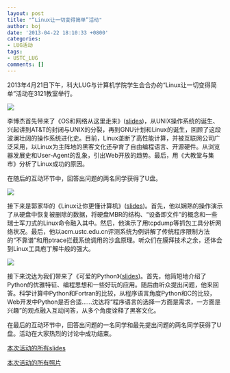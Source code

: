 ```yaml
---
layout: post
title: "“Linux让一切变得简单”活动"
author: boj
date: '2013-04-22 18:10:33 +0800'
categories:
- LUG活动
tags:
- USTC_LUG
comments: []
---
```

2013年4月21日下午，科大LUG与计算机学院学生会合办的“Linux让一切变得简单”活动在3121教室举行。

![](https://ftp.lug.ustc.edu.cn/wp-content/uploads/2013/04/1.jpg)

李博杰首先带来了《OS和网络从这里走来》([slides](http://lug.ustc.edu.cn/ftp/events/2013.04.21_%e8%ae%a1%e9%99%a2%e8%ae%b2%e5%ba%a7/slides/OS%e5%92%8c%e7%bd%91%e7%bb%9c%e4%bb%8e%e8%bf%99%e9%87%8c%e8%b5%b0%e6%9d%a5.pdf))，从UNIX操作系统的诞生、兴起讲到AT&T的封闭与UNIX的分裂，再到GNU计划和Linux的诞生，回顾了这段波澜壮阔的操作系统进化史。目前，Linux垄断了高性能计算，并被互联网公司广泛采用，以Linux为主阵地的黑客文化还孕育了自由编程语言、开源硬件。从浏览器发展史和User-Agent的乱象，引出Web开放的趋势。最后，用《大教堂与集市》分析了Linux成功的原因。

在随后的互动环节中，回答出问题的两名同学获得了U盘。

![](https://ftp.lug.ustc.edu.cn/wp-content/uploads/2013/04/2.jpg)

接下来是郭家华的《Linux让你更懂计算机》([slides](http://lug.ustc.edu.cn/ftp/events/2013.04.21_%e8%ae%a1%e9%99%a2%e8%ae%b2%e5%ba%a7/slides/Linux%e8%ae%a9%e4%bd%a0%e6%9b%b4%e6%87%82%e8%ae%a1%e7%ae%97%e6%9c%ba.pdf))。首先，他以娴熟的操作演示了从硬盘中恢复被删除的数据，将硬盘MBR的结构、“设备即文件”的概念和一些瑞士军刀式的Linux命令融入其中。然后，他演示了用tcpdump等抓包工具分析网络状况。最后，他以acm.ustc.edu.cn评测系统为例讲解了传统程序限制方法的“不靠谱”和用ptrace拦截系统调用的沙盒原理。听众们在膜拜技术之余，还体会到Linux工具庖丁解牛般的强大。

![](https://ftp.lug.ustc.edu.cn/wp-content/uploads/2013/04/3.jpg)

接下来沈达为我们带来了《可爱的Python》([slides](http://lug.ustc.edu.cn/ftp/events/2013.04.21_%e8%ae%a1%e9%99%a2%e8%ae%b2%e5%ba%a7/slides/cutepython.pdf))。首先，他简短地介绍了Python的优雅特征、编程思想和一些好玩的应用。随后由听众提出问题，他来回答。科学计算中Python和Fortran的比较，从程序语言角度Python和C的比较，Web开发中Python是否合适……沈达将“程序语言的选择一方面是需求，一方面是兴趣”的观点融入互动问答，从多个角度诠释了黑客文化。

在最后的互动环节中，回答出问题的一名同学和最先提出问题的两名同学获得了U盘。活动在大家热烈的讨论中成功结束。

[本次活动的所有slides](http://lug.ustc.edu.cn/ftp/events/2013.04.21_%E8%AE%A1%E9%99%A2%E8%AE%B2%E5%BA%A7/slides/)

[本次活动的所有照片](http://lug.ustc.edu.cn/ftp/events/2013.04.21_%E8%AE%A1%E9%99%A2%E8%AE%B2%E5%BA%A7/photo/)
